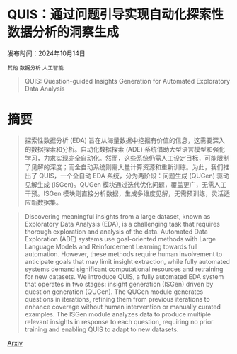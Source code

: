# QUIS：通过问题引导实现自动化探索性数据分析的洞察生成

发布时间：2024年10月14日

`其他` `数据分析` `人工智能`

> QUIS: Question-guided Insights Generation for Automated Exploratory Data Analysis

# 摘要

> 探索性数据分析 (EDA) 旨在从海量数据中挖掘有价值的信息，这需要深入的数据探索和分析。自动化数据探索 (ADE) 系统借助大型语言模型和强化学习，力求实现完全自动化。然而，这些系统仍需人工设定目标，可能限制了见解的深度；而全自动系统则需大量计算资源和重新训练。为此，我们推出了 QUIS，一个全自动 EDA 系统，分为两阶段：问题生成 (QUGen) 驱动见解生成 (ISGen)。QUGen 模块通过迭代优化问题，覆盖更广，无需人工干预。ISGen 模块则直接分析数据，生成多维度见解，无需预训练，灵活适应新数据集。

> Discovering meaningful insights from a large dataset, known as Exploratory Data Analysis (EDA), is a challenging task that requires thorough exploration and analysis of the data. Automated Data Exploration (ADE) systems use goal-oriented methods with Large Language Models and Reinforcement Learning towards full automation. However, these methods require human involvement to anticipate goals that may limit insight extraction, while fully automated systems demand significant computational resources and retraining for new datasets. We introduce QUIS, a fully automated EDA system that operates in two stages: insight generation (ISGen) driven by question generation (QUGen). The QUGen module generates questions in iterations, refining them from previous iterations to enhance coverage without human intervention or manually curated examples. The ISGen module analyzes data to produce multiple relevant insights in response to each question, requiring no prior training and enabling QUIS to adapt to new datasets.

[Arxiv](https://arxiv.org/abs/2410.10270)